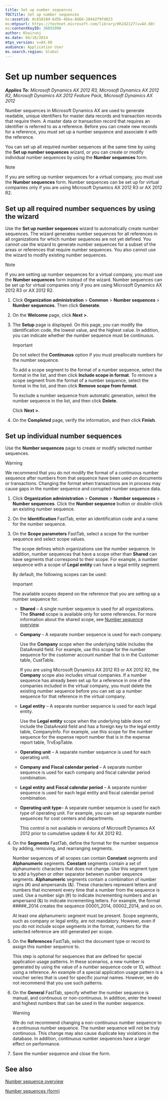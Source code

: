```yaml
---
title: Set up number sequences
TOCTitle: Set up number sequences
ms:assetid: 0c81818d-6d5b-4bba-8d66-28442f9fd023
ms:mtpsurl: https://technet.microsoft.com/library/Hh242127(v=AX.60)
ms:contentKeyID: 36055998
author: Khairunj
ms.date: 04/18/2014
mtps_version: v=AX.60
audience: Application User
ms.search.region: Global
---
```


# Set up number sequences 


_**Applies To:** Microsoft Dynamics AX 2012 R3, Microsoft Dynamics AX 2012 R2, Microsoft Dynamics AX 2012 Feature Pack, Microsoft Dynamics AX 2012_

Number sequences in Microsoft Dynamics AX are used to generate readable, unique identifiers for master data records and transaction records that require them. A master data or transaction record that requires an identifier is referred to as a reference. Before you can create new records for a reference, you must set up a number sequence and associate it with the reference.

You can set up all required number sequences at the same time by using the **Set up number sequences** wizard, or you can create or modify individual number sequences by using the **Number sequences** form.


> [!NOTE]
> <P>If you are setting up number sequences for a virtual company, you must use the <STRONG>Number sequences</STRONG> form. Number sequences can be set up for virtual companies only if you are using Microsoft Dynamics AX 2012 R3 or AX 2012 R2.</P>



## Set up all required number sequences by using the wizard

Use the **Set up number sequences** wizard to automatically create number sequences. The wizard generates number sequences for all references in all organizations for which number sequences are not yet defined. You cannot use the wizard to generate number sequences for a subset of the areas or references that require number sequences. You also cannot use the wizard to modify existing number sequences.


> [!NOTE]
> <P>If you are setting up number sequences for a virtual company, you must use the <STRONG>Number sequences</STRONG> form instead of the wizard. Number sequences can be set up for virtual companies only if you are using Microsoft Dynamics AX 2012 R3 or AX 2012 R2.</P>



1.  Click **Organization administration** \> **Common** \> **Number sequences** \> **Number sequences**. Then click **Generate**.

2.  On the **Welcome** page, click **Next \>**.

3.  The **Setup** page is displayed. On this page, you can modify the identification code, the lowest value, and the highest value. In addition, you can indicate whether the number sequence must be continuous.
    

    > [!IMPORTANT]
    > <P>Do not select the <STRONG>Continuous</STRONG> option if you must preallocate numbers for the number sequence.</P>

    
    To add a scope segment to the format of a number sequence, select the format in the list, and then click **Include scope in format**. To remove a scope segment from the format of a number sequence, select the format in the list, and then click **Remove scope from format**.
    
    To exclude a number sequence from automatic generation, select the number sequence in the list, and then click **Delete**.
    
    Click **Next \>**.

4.  On the **Completed** page, verify the information, and then click **Finish**.

## Set up individual number sequences

Use the **Number sequences** page to create or modify selected number sequences.


> [!WARNING]
> <P>We recommend that you do not modify the format of a continuous number sequence after numbers from that sequence have been used on documents or transactions. Changing the format when transactions are in process may cause gaps in the number sequence and corrupted number sequence data.</P>



1.  Click **Organization administration** \> **Common** \> **Number sequences** \> **Number sequences**. Click the **Number sequence** button or double-click an existing number sequence.

2.  On the **Identification** FastTab, enter an identification code and a name for the number sequence.

3.  On the **Scope parameters** FastTab, select a scope for the number sequence and select scope values.
    
    The scope defines which organizations use the number sequence. In addition, number sequences that have a scope other than **Shared** can have segments that correspond to their scope. For example, a number sequence with a scope of **Legal entity** can have a legal entity segment.
    
    By default, the following scopes can be used:
    

    > [!IMPORTANT]
    > <P>The available scopes depend on the reference that you are setting up a number sequence for.</P>

    
      - **Shared** – A single number sequence is used for all organizations. The **Shared** scope is available only for some references. For more information about the shared scope, see [Number sequence overview](number-sequence-overview.md).
    
      - **Company** – A separate number sequence is used for each company.
        
        Use the **Company** scope when the underlying table includes the DataAreaId field. For example, use this scope for the number sequence for the customer account number that is in the Customer table, CustTable.
        
        If you are using Microsoft Dynamics AX 2012 R3 or AX 2012 R2, the **Company** scope also includes virtual companies. If a number sequence has already been set up for a reference in one of the companies included in the virtual company, you must delete the existing number sequence before you can set up a number sequence for that reference in the virtual company.
    
      - **Legal entity** – A separate number sequence is used for each legal entity.
        
        Use the **Legal entity** scope when the underlying table does not include the DataAreaId field and has a foreign key to the legal entity table, CompanyInfo. For example, use this scope for the number sequence for the expense report number that is in the expense report table, TrvExpTable.
    
      - **Operating unit** – A separate number sequence is used for each operating unit.
    
      - **Company** **and** **Fiscal calendar period** – A separate number sequence is used for each company and fiscal calendar period combination.
    
      - **Legal entity** **and** **Fiscal calendar period** – A separate number sequence is used for each legal entity and fiscal calendar period combination.
    
      - **Operating unit type**– A separate number sequence is used for each type of operating unit. For example, you can set up separate number sequences for cost centers and departments.
        
        This control is not available in versions of Microsoft Dynamics AX 2012 prior to cumulative update 6 for AX 2012 R2.

4.  On the **Segments** FastTab, define the format for the number sequence by adding, removing, and rearranging segments.
    
    Number sequences of all scopes can contain **Constant** segments and **Alphanumeric** segments. **Constant** segments contain a set of alphanumeric characters that does not change. Use this segment type to add a hyphen or other separator between number sequence segments. **Alphanumeric** segments contain a combination of number signs (\#) and ampersands (&). These characters represent letters and numbers that increment every time that a number from the sequence is used. Use a number sign (\#) to indicate incrementing numbers and an ampersand (&) to indicate incrementing letters. For example, the format \#\#\#\#\#\_2014 creates the sequence 00001\_2014, 00002\_2014, and so on.
    
    At least one alphanumeric segment must be present. Scope segments, such as company or legal entity, are not mandatory. However, even if you do not include scope segments in the format, numbers for the selected reference are still generated per scope.

5.  On the **References** FastTab, select the document type or record to assign this number sequence to.
    
    This step is optional for sequences that are defined for special application usage patterns. In these scenarios, a new number is generated by using the value of a number sequence code or ID, without using a reference. An example of a special application usage pattern is a voucher series that is used for specific journal names. However, we do not recommend that you use such patterns.

6.  On the **General** FastTab, specify whether the number sequence is manual, and continuous or non-continuous. In addition, enter the lowest and highest numbers that can be used in the number sequence.
    

    > [!WARNING]
    > <P>We do not recommend changing a non-continuous number sequence to a continuous number sequence. The number sequence will not be truly continuous. This change may also cause duplicate key violations in the database. In addition, continuous number sequences have a larger effect on performance.</P>



7.  Save the number sequence and close the form.

## See also

[Number sequence overview](number-sequence-overview.md)

[Number sequences (form)](https://technet.microsoft.com/library/hh209531\(v=ax.60\))

  


